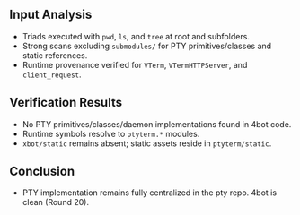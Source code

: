 ## Input Analysis
- Triads executed with `pwd`, `ls`, and `tree` at root and subfolders.
- Strong scans excluding `submodules/` for PTY primitives/classes and static references.
- Runtime provenance verified for `VTerm`, `VTermHTTPServer`, and `client_request`.

## Verification Results
- No PTY primitives/classes/daemon implementations found in 4bot code.
- Runtime symbols resolve to `ptyterm.*` modules.
- `xbot/static` remains absent; static assets reside in `ptyterm/static`.

## Conclusion
- PTY implementation remains fully centralized in the pty repo. 4bot is clean (Round 20).
